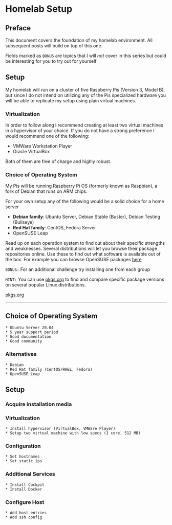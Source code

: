 # Homelab Setup

## Preface

This document covers the foundation of my homelab environment. All subsequent posts will build on top of this one.

Fields marked as `BONUS` are topics that I will _not_ cover in this series but could be interesting for you to try out for yourself

## Setup

My homelab will run on a cluster of five Raspberry Pis (Version 3, Model B), but since I do not intend on utilizing any of the Pis specialized hardware you will be able to replicate my setup using plain virtual machines.

### Virtualization

In order to follow along I recommend creating at least two virtual machines in a hypervisor of your choice. If you do not have a strong preference I would recommend one of the following:

* VMWare Workstation Player
* Oracle VirtualBox

Both of them are free of charge and highly robust.

### Choice of Operating System

My Pis will be running Raspberry Pi OS (formerly known as Raspbian), a fork of Debian that runs on ARM chips.

For your own setup any of the following would be a solid choice for a home server

* __Debian family__: Ubuntu Server, Debian Stable (Buster), Debian Testing (Bullseye)
* __Red Hat family__: CentOS, Fedora Server
* OpenSUSE Leap

Read up on each operation system to find out about their specific strengths and weaknesses.
Several distributions will let you browse their package repositories online. Use these to find out what software is available out of the box.
For example you can browse OpenSUSE packages [here](https://software.opensuse.org/find)

`BONUS:` For an additional challenge try installing one from each group

`HINT:` You can use [pkgs.org](https://pkgs.org/) to find and compare specific package versions on several popular Linux distributions.

[pkgs.org](/posts/pkgs.org.png)

---

## Choice of Operating System
    * Ubuntu Server 20.04
    * 5 year support period
    * Good documentation
    * Good community

### Alternatives
    * Debian
    * Red Hat family (CentOS/RHEL, Fedora)
    * OpenSUSE Leap

## Setup

### Acquire installation media

### Virtualization
    * Install hypervisor (VirtualBox, VMWare Player)
    * Setup two virtual machine with low specs (1 core, 512 MB)

### Configuration
    * Set hostnames
    * Set static ips

### Additional Services
    * Install Cockpit
    * Install Docker

### Configure Host
    * Add host entries
    * Add ssh config

